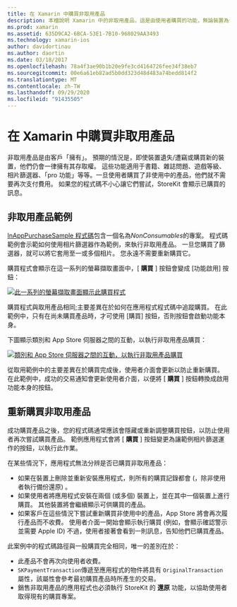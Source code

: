 ```yaml
---
title: 在 Xamarin 中購買非取用產品
description: 本檔說明 Xamarin 中的非取用產品，這是由使用者購買的功能，無論裝置為何，都可無限期地使用。
ms.prod: xamarin
ms.assetid: 635D9CA2-6BCA-53E1-7B10-968029AA3493
ms.technology: xamarin-ios
author: davidortinau
ms.author: daortin
ms.date: 03/18/2017
ms.openlocfilehash: 78a4f3ae90b1b20e9fe3cd4164726fee34f38eb7
ms.sourcegitcommit: 00e6a61eb82ad5b0dd323d48d483a74bedd814f2
ms.translationtype: MT
ms.contentlocale: zh-TW
ms.lasthandoff: 09/29/2020
ms.locfileid: "91435505"
---
```

# <a name="purchasing-non-consumable-products-in-xamarinios"></a>在 Xamarin 中購買非取用產品

非取用產品是由客戶「擁有」。 預期的情況是，即使裝置遺失/遭竊或購買新的裝置，他們仍會一律擁有其存取權。 這些功能適用于書籍、雜誌問題、遊戲等級、相片篩選器、「pro 功能」等等。一旦使用者購買了非使用中的產品，他們就不需要再次支付費用。 如果您的程式碼不小心讓它們嘗試，StoreKit 會顯示已購買的訊息。

## <a name="non-consumable-products-sample"></a>非取用產品範例

[InAppPurchaseSample 程式碼](/samples/xamarin/ios-samples/storekit)包含一個名為*NonConsumables*的專案。 程式碼範例會示範如何使用相片篩選器作為範例，來執行非取用產品。 一旦您購買了篩選器，就可以將它套用至一或多個相片。 您永遠不需要重新購買它。   

購買程式會顯示在這一系列的螢幕擷取畫面中，[ **購買** ] 按鈕會變成 [功能啟用] 按鈕：   

 [![此一系列的螢幕擷取畫面顯示此購買程式](purchasing-non-consumable-products-images/image34.png)](purchasing-non-consumable-products-images/image34.png#lightbox)   

購買程式與取用產品相同;主要差異在於如何在應用程式程式碼中追蹤購買。 在此範例中，只有在尚未購買產品時，才可使用 [購買] 按鈕，否則按鈕會啟動功能本身。   

下圖顯示類別和 App Store 伺服器之間的互動，以執行非取用產品購買：   

 [![類別和 App Store 伺服器之間的互動，以執行非取用產品購買](purchasing-non-consumable-products-images/image35.png)](purchasing-non-consumable-products-images/image35.png#lightbox)   

從取用範例中的主要差異在於購買完成後，使用者介面會更新以防止重新購買。 在此範例中，成功的交易通知會更新使用者介面，以便將 [ **購買** ] 按鈕轉換成啟用功能本身的按鈕。

## <a name="re-purchasing-non-consumable-products"></a>重新購買非取用產品

成功購買產品之後，您的程式碼通常應該會隱藏或重新調整購買按鈕，以防止使用者再次嘗試購買產品。 範例應用程式會將 [ **購買** ] 按鈕變更為讓範例相片篩選運作的按鈕，以執行此作業。   

在某些情況下，應用程式無法分辨是否已購買非取用產品：

- 如果在裝置上刪除並重新安裝應用程式，則所有的購買記錄都會 (，除非使用者執行備份還原) 。 
- 如果使用者將應用程式安裝在兩個 (或多個) 裝置上，並在其中一個裝置上進行購買。 其他裝置將會繼續顯示可供購買的產品。 
- 如果客戶在這些情況下嘗試重新購買非使用中的產品，App Store 將會再次履行產品而不收費。 使用者介面一開始會顯示執行購買 (例如，會顯示確認警示並需要 Apple ID) 不過，使用者接著會看到一則訊息，告知他們已購買產品。  

此案例中的程式碼路徑與一般購買完全相同，唯一的差別在於：

- 此產品不會再次向使用者收費。
- `SKPaymentTransaction`傳遞至應用程式的物件將具有 `OriginalTransaction` 屬性，該屬性會參考最初購買產品時所產生的交易。 
- 銷售非取用產品的應用程式也必須執行 StoreKit 的  **還原** 功能，以協助使用者取得現有的購買專案。